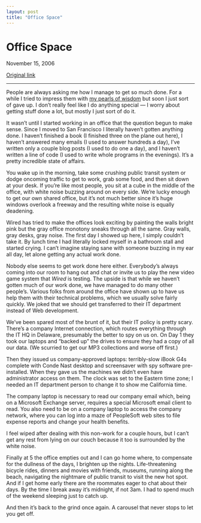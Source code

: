 ```yaml
---
layout: post
title: "Office Space"
---
```

Office Space
============

November 15, 2006

[Original link](http://www.aaronsw.com/weblog/officespace)

* * * * *

People are always asking me how I manage to get so much done. For a
while I tried to impress them with [my pearls of
wisdom](http://www.aaronsw.com/weblog/productivity) but soon I just sort
of gave up. I don’t really feel like I do anything special — I worry
about getting stuff done a lot, but mostly I just sort of do it.

It wasn’t until I started working in an office that the question begun
to make sense. Since I moved to San Francisco I literally haven’t gotten
anything done. I haven’t finished a book (I finished three on the plane
out here), I haven’t answered many emails (I used to answer hundreds a
day), I’ve written only a couple blog posts (I used to do one a day),
and I haven’t written a line of code (I used to write whole programs in
the evenings). It’s a pretty incredible state of affairs.

You wake up in the morning, take some crushing public transit system or
dodge oncoming traffic to get to work, grab some food, and then sit down
at your desk. If you’re like most people, you sit at a cube in the
middle of the office, with white noise buzzing around on every side.
We’re lucky enough to get our own shared office, but it’s not much
better since it’s huge windows overlook a freeway and the resulting
white noise is equally deadening.

Wired has tried to make the offices look exciting by painting the walls
bright pink but the gray office monotony sneaks through all the same.
Gray walls, gray desks, gray noise. The first day I showed up here, I
simply couldn’t take it. By lunch time I had literally locked myself in
a bathroom stall and started crying. I can’t imagine staying sane with
someone buzzing in my ear all day, let alone getting any actual work
done.

Nobody else seems to get work done here either. Everybody’s always
coming into our room to hang out and chat or invite us to play the new
video game system that *Wired* is testing. The upside is that while we
haven’t gotten much of our work done, we have managed to do many other
people’s. Various folks from around the office have shown up to have us
help them with their technical problems, which we usually solve fairly
quickly. We joked that we should get transferred to their IT department
instead of Web development.

We’ve been spared most of the brunt of it, but their IT policy is pretty
scary. There’s a company Internet connection, which routes everything
through the IT HQ in Delaware, presumably the better to spy on us on. On
Day 1 they took our laptops and “backed up” the drives to ensure they
had a copy of all our data. (We scurried to get our MP3 collections and
worse off first.)

Then they issued us company-approved laptops: terribly-slow iBook G4s
complete with Conde Nast desktop and screensaver with spy software
pre-installed. When they gave us the machines we didn’t even have
administrator access on them. The clock was set to the Eastern time
zone; I needed an IT department person to change it to show me
California time.

The company laptop is necessary to read our company email which, being
on a Microsoft Exchange server, requires a special Microsoft email
client to read. You also need to be on a company laptop to access the
company network, where you can log into a maze of PeopleSoft web sites
to file expense reports and change your health benefits.

I feel wiped after dealing with this non-work for a couple hours, but I
can’t get any rest from lying on our couch because it too is surrounded
by the white noise.

Finally at 5 the office empties out and I can go home where, to
compensate for the dullness of the days, I brighten up the nights.
Life-threatening bicycle rides, dinners and movies with friends,
museums, running along the beach, navigating the nightmare of public
transit to visit the new hot spot. And if I get home early there are the
roommates eager to chat about their days. By the time I break away it’s
midnight, if not 3am. I had to spend much of the weekend sleeping just
to catch up.

And then it’s back to the grind once again. A carousel that never stops
to let you get off.
